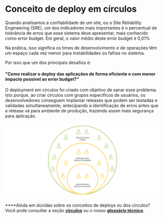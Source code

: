 # Conceito de deploy em círculos

Quando analisamos a confiabilidade de um site, ou o Site Reliability Engineering \(SRE\), um dos indicadores mais importantes é o percentual de tolerância de erros que esse sistema deve apresentar, mais conhecido como error budget. Em geral, o valor médio deste error budget é 0,01%

Na prática, isso significa os times de desenvolvimento e de operações têm um espaço cada vez menor para instabilidades ou falhas no sistema. 

Por isso que um dos principais desafios é: 

#### **"Como realizar o deploy das aplicações de forma eficiente e com menor impacto possível ao error budget?"** 

O deployment em círculos foi criado com objetivo de sanar esse problema. Isto porque, ao criar círculos com grupos específicos de usuários, os desenvolvedores conseguem implantar releases que podem ser testadas e validadas simultaneamente, antecipando a identificação de erros antes que a release vá para ambiente de produção, trazendo assim mais segurança para aplicação.

![Deploy em c&#xED;rculos](../.gitbook/assets/conceito-de-deploy-em-circulos%20%282%29.png)

  
  
****Ainda em dúvidas sobre os conceitos de deploys ou dos círculos? Você pode consultar a seção [**círculos**](https://app.gitbook.com/@zup-products/s/charles/v/v1.6/circulos/o-que-sao-circulos) ou o nosso [**glossário técnico**](https://app.gitbook.com/@zup-products/s/charles/v/v1.6/apis/glossario-tecnico)**.**

